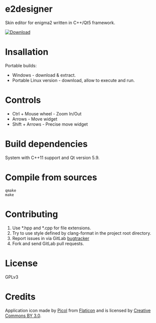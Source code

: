 # e2designer

Skin editor for enigma2 written in C++/Qt5 framework.

[ ![Download](https://api.bintray.com/packages/technic/e2designer/e2designer/images/download.svg) ](https://bintray.com/technic/e2designer/e2designer/_latestVersion#files)

# Insallation

Portable builds:

- Windows - download & extract.
- Portable Linux version - download, allow to execute and run.

# Controls

- Ctrl + Mouse wheel - Zoom In/Out
- Arrows - Move widget
- Shift + Arrows - Precise move widget

# Build dependencies

System with C++11 support and Qt version 5.9.

# Compile from sources

```
qmake
make
```

# Contributing

1. Use \*.hpp and \*.cpp for file extensions.
2. Try to use style defined by clang-format in the project root directory.
4. Report issues in via GitLab [bugtracker](https://gitlab.com/technic93/e2designer/issues)
3. Fork and send GitLab pull requests.

# License
GPLv3

# Credits
Application icon made by [Picol](https://www.flaticon.com/authors/picol)
from [Flaticon](https://www.flaticon.com/)
and is licensed by [Creative Commons BY 3.0](http://creativecommons.org/licenses/by/3.0/).

